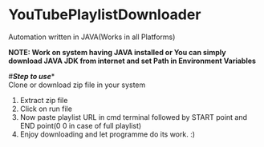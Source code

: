 # YouTubePlaylistDownloader
Automation written in JAVA(Works in all Platforms)


<B>NOTE: Work on system having JAVA installed or You can simply download JAVA JDK from internet and set Path in Environment Variables</b>

#*********Step to use********** <br>
Clone or download zip file in your system
1. Extract zip file 
2. Click on run file
3. Now paste playlist URL in cmd terminal followed by START point and END point(0 0 in case of full playlist)
4. Enjoy downloading and let programme do its work. :)
